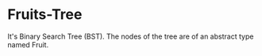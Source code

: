 # Fruits-Tree
It's Binary Search Tree (BST). The nodes of the tree are of an abstract type named Fruit.
